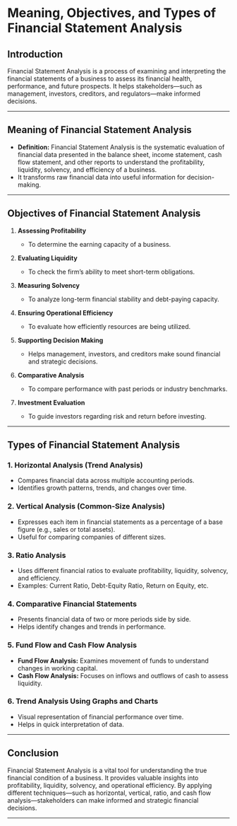 # Meaning, Objectives, and Types of Financial Statement Analysis

## Introduction

Financial Statement Analysis is a process of examining and interpreting the financial statements of a business to assess its financial health, performance, and future prospects. It helps stakeholders—such as management, investors, creditors, and regulators—make informed decisions.

---

## Meaning of Financial Statement Analysis

* **Definition:** Financial Statement Analysis is the systematic evaluation of financial data presented in the balance sheet, income statement, cash flow statement, and other reports to understand the profitability, liquidity, solvency, and efficiency of a business.
* It transforms raw financial data into useful information for decision-making.

---

## Objectives of Financial Statement Analysis

1. **Assessing Profitability**

   * To determine the earning capacity of a business.

2. **Evaluating Liquidity**

   * To check the firm’s ability to meet short-term obligations.

3. **Measuring Solvency**

   * To analyze long-term financial stability and debt-paying capacity.

4. **Ensuring Operational Efficiency**

   * To evaluate how efficiently resources are being utilized.

5. **Supporting Decision Making**

   * Helps management, investors, and creditors make sound financial and strategic decisions.

6. **Comparative Analysis**

   * To compare performance with past periods or industry benchmarks.

7. **Investment Evaluation**

   * To guide investors regarding risk and return before investing.

---

## Types of Financial Statement Analysis

### 1. **Horizontal Analysis (Trend Analysis)**

* Compares financial data across multiple accounting periods.
* Identifies growth patterns, trends, and changes over time.

### 2. **Vertical Analysis (Common-Size Analysis)**

* Expresses each item in financial statements as a percentage of a base figure (e.g., sales or total assets).
* Useful for comparing companies of different sizes.

### 3. **Ratio Analysis**

* Uses different financial ratios to evaluate profitability, liquidity, solvency, and efficiency.
* Examples: Current Ratio, Debt-Equity Ratio, Return on Equity, etc.

### 4. **Comparative Financial Statements**

* Presents financial data of two or more periods side by side.
* Helps identify changes and trends in performance.

### 5. **Fund Flow and Cash Flow Analysis**

* **Fund Flow Analysis:** Examines movement of funds to understand changes in working capital.
* **Cash Flow Analysis:** Focuses on inflows and outflows of cash to assess liquidity.

### 6. **Trend Analysis Using Graphs and Charts**

* Visual representation of financial performance over time.
* Helps in quick interpretation of data.

---

## Conclusion

Financial Statement Analysis is a vital tool for understanding the true financial condition of a business. It provides valuable insights into profitability, liquidity, solvency, and operational efficiency. By applying different techniques—such as horizontal, vertical, ratio, and cash flow analysis—stakeholders can make informed and strategic financial decisions.

---
